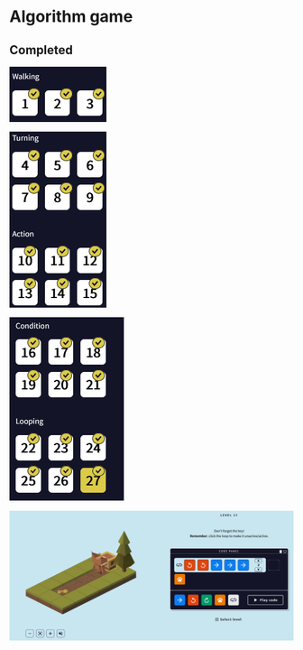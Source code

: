 # Algorithm game

## Completed 

![img1](https://github.com/sammeza10/core-code-from-scratch-readme/blob/f5668e9a3bde10fe84b6656029a985ec2eef3c4f/challenges/img/game4.png)

![img1](https://github.com/sammeza10/core-code-from-scratch-readme/blob/f5668e9a3bde10fe84b6656029a985ec2eef3c4f/challenges/img/game3.png)

![img1](https://github.com/sammeza10/core-code-from-scratch-readme/blob/f5668e9a3bde10fe84b6656029a985ec2eef3c4f/challenges/img/game2.png)

![img1](https://github.com/sammeza10/core-code-from-scratch-readme/blob/f5668e9a3bde10fe84b6656029a985ec2eef3c4f/challenges/img/game1.png)
